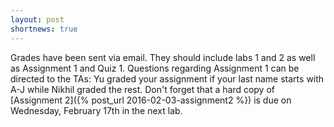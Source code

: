```yaml
---
layout: post
shortnews: true
---
```

Grades have been sent via email.
They should include labs 1 and 2 as well as Assignment 1 and Quiz 1.
Questions regarding Assignment 1 can be directed to the TAs:
Yu graded your assignment if your last name starts with A-J while Nikhil graded the rest.
Don't forget that a hard copy of [Assignment 2]({% post_url 2016-02-03-assignment2 %}) is due on Wednesday, February 17th in the next lab.
